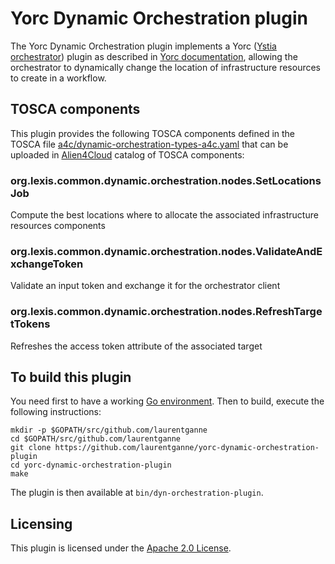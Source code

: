 # Yorc Dynamic Orchestration plugin

The Yorc Dynamic Orchestration plugin implements a Yorc ([Ystia orchestrator](https://github.com/ystia/yorc/)) plugin as described in [Yorc documentation](https://yorc.readthedocs.io/en/latest/plugins.html), allowing the orchestrator
to dynamically change the location of infrastructure resources to create in a workflow.

## TOSCA components

This plugin provides the following TOSCA components defined in the TOSCA file [a4c/dynamic-orchestration-types-a4c.yaml](a4c/dynamic-orchestration-types-a4c.yaml)
that can be uploaded in [Alien4Cloud](https://alien4cloud.github.io/) catalog of TOSCA components:

### org.lexis.common.dynamic.orchestration.nodes.SetLocationsJob
Compute the best locations where to allocate the associated infrastructure resources components

### org.lexis.common.dynamic.orchestration.nodes.ValidateAndExchangeToken
Validate an input token and exchange it for the orchestrator client

### org.lexis.common.dynamic.orchestration.nodes.RefreshTargetTokens
Refreshes the access token attribute of the associated target

## To build this plugin

You need first to have a working [Go environment](https://golang.org/doc/install).
Then to build, execute the following instructions:

```
mkdir -p $GOPATH/src/github.com/laurentganne
cd $GOPATH/src/github.com/laurentganne
git clone https://github.com/laurentganne/yorc-dynamic-orchestration-plugin
cd yorc-dynamic-orchestration-plugin
make
```

The plugin is then available at `bin/dyn-orchestration-plugin`.

## Licensing

This plugin is licensed under the [Apache 2.0 License](LICENSE).
